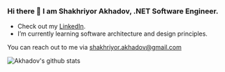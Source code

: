 ### Hi there 👋 I am Shakhriyor Akhadov, .NET Software Engineer.

- Check out my [LinkedIn](https://www.linkedin.com/in/shakhriyor-akhadov-657430226?lipi=urn%3Ali%3Apage%3Ad_flagship3_profile_view_base_contact_details%3BrnnhyrRGTFyEckONY4roog%3D%3D).
- I’m currently learning software architecture and design principles.

You can reach out to me via shakhriyor.akhadov@gmail.com

![Akhadov's github stats](https://github-readme-stats.vercel.app/api?username=akhadov&show_icons=true)
